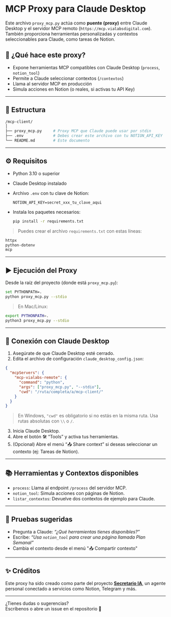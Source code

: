 # MCP Proxy para Claude Desktop

Este archivo `proxy_mcp.py` actúa como **puente (proxy)** entre Claude Desktop y el servidor MCP remoto (`https://mcp.vialabsdigital.com`). También proporciona herramientas personalizadas y contextos seleccionables para Claude, como tareas de Notion.

## 🚀 ¿Qué hace este proxy?

- Expone herramientas MCP compatibles con Claude Desktop (`process`, `notion_tool`)
- Permite a Claude seleccionar contextos (`/contextos`)
- Llama al servidor MCP en producción
- Simula acciones en Notion (o reales, si activas tu API Key)

---

## 📁 Estructura

```bash
/mcp-client/
│
├── proxy_mcp.py     # Proxy MCP que Claude puede usar por stdin
├── .env             # Debes crear este archivo con tu NOTION_API_KEY
└── README.md        # Este documento
```

---

## ⚙️ Requisitos

- Python 3.10 o superior
- Claude Desktop instalado
- Archivo `.env` con tu clave de Notion:
  ```env
  NOTION_API_KEY=secret_xxx_tu_clave_aqui
  ```

- Instala los paquetes necesarios:
  ```bash
  pip install -r requirements.txt
  ```

> Puedes crear el archivo `requirements.txt` con estas líneas:
```txt
httpx
python-dotenv
mcp
```

---

## ▶️ Ejecución del Proxy

Desde la raíz del proyecto (donde está `proxy_mcp.py`):

```bash
set PYTHONPATH=.
python proxy_mcp.py --stdio
```

> En Mac/Linux:
```bash
export PYTHONPATH=.
python3 proxy_mcp.py --stdio
```

---

## 🧠 Conexión con Claude Desktop

1. Asegúrate de que Claude Desktop esté cerrado.
2. Edita el archivo de configuración `claude_desktop_config.json`:

```json
{
  "mcpServers": {
    "mcp-vialabs-remote": {
      "command": "python",
      "args": ["proxy_mcp.py", "--stdio"],
      "cwd": "/ruta/completa/a/mcp-client/"
    }
  }
}
```

> En Windows, `"cwd"` es obligatorio si no estás en la misma ruta. Usa rutas absolutas con `\\` o `/`.

3. Inicia Claude Desktop.
4. Abre el botón 🛠️ “Tools” y activa tus herramientas.
5. (Opcional) Abre el menú “📤 Share context” si deseas seleccionar un contexto (ej: Tareas de Notion).

---

## 📚 Herramientas y Contextos disponibles

- `process`: Llama al endpoint `/process` del servidor MCP.
- `notion_tool`: Simula acciones con páginas de Notion.
- `listar_contextos`: Devuelve dos contextos de ejemplo para Claude.

---

## 🧪 Pruebas sugeridas

- Pregunta a Claude: *“¿Qué herramientas tienes disponibles?”*
- Escribe: *“Usa `notion_tool` para crear una página llamada Plan Semanal”*
- Cambia el contexto desde el menú "📤 Compartir contexto"

---

## ✨ Créditos

Este proxy ha sido creado como parte del proyecto **[Secretario IA](https://github.com/raulj/secretario-ia)**, un agente personal conectado a servicios como Notion, Telegram y más.

---

¿Tienes dudas o sugerencias?  
Escríbenos o abre un issue en el repositorio 🚀
```
